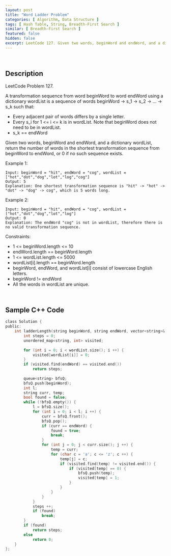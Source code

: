 ```yaml
---
layout: post
title: "Word Ladder Problem"
categories: [ Algorithm, Data Structure ]
tags: [ Hash Table, String, Breadth-First Search ]
similar: [ Breadth-First Search ]
featured: false
hidden: false
excerpt: LeetCode 127. Given two words, beginWord and endWord, and a dictionary wordList, return the number of words in the shortest transformation sequence from beginWord to endWord, or 0 if no such sequence exists.
---
```


<br />

## Description

LeetCode Problem 127.

A transformation sequence from word beginWord to word endWord using a dictionary wordList is a sequence of words beginWord -> s_1 -> s_2 -> ... -> s_k such that:
* Every adjacent pair of words differs by a single letter.
* Every s_i for 1 <= i <= k is in wordList. Note that beginWord does not need to be in wordList.
* s_k == endWord

Given two words, beginWord and endWord, and a dictionary wordList, return the number of words in the shortest transformation sequence from beginWord to endWord, or 0 if no such sequence exists.

Example 1:
```
Input: beginWord = "hit", endWord = "cog", wordList = ["hot","dot","dog","lot","log","cog"]
Output: 5
Explanation: One shortest transformation sequence is "hit" -> "hot" -> "dot" -> "dog" -> cog", which is 5 words long.
```

Example 2:
```
Input: beginWord = "hit", endWord = "cog", wordList = ["hot","dot","dog","lot","log"]
Output: 0
Explanation: The endWord "cog" is not in wordList, therefore there is no valid transformation sequence.
```

Constraints:
* 1 <= beginWord.length <= 10
* endWord.length == beginWord.length
* 1 <= wordList.length <= 5000
* wordList[i].length == beginWord.length
* beginWord, endWord, and wordList[i] consist of lowercase English letters.
* beginWord != endWord
* All the words in wordList are unique.

<br />

## Sample C++ Code


```c
class Solution {
public:
    int ladderLength(string beginWord, string endWord, vector<string>& wordList) {
        int steps = 0;
        unordered_map<string, int> visited;
        
        for (int i = 0; i < wordList.size(); i ++) {
            visited[wordList[i]] = 0;
        }
        if (visited.find(endWord) == visited.end())
            return steps;
        
        queue<string> bfsQ;
        bfsQ.push(beginWord);
        int l;
        string curr, temp;
        bool found = false;
        while (!bfsQ.empty()) {
            l = bfsQ.size();
            for (int i = 0; i < l; i ++) {
                curr = bfsQ.front();
                bfsQ.pop();
                if (curr == endWord) {
                    found = true;
                    break;
                }
                for (int j = 0; j < curr.size(); j ++) {
                    temp = curr;
                    for (char c = 'a'; c <= 'z'; c ++) {
                        temp[j] = c;
                        if (visited.find(temp) != visited.end()) {
                            if (visited[temp] == 0) {
                                bfsQ.push(temp);
                                visited[temp] = 1;
                            }
                        }
                    }
                }
            }
            steps ++;
            if (found)
                break;
        }
        if (found)
            return steps;
        else
            return 0;
    }
};
```


